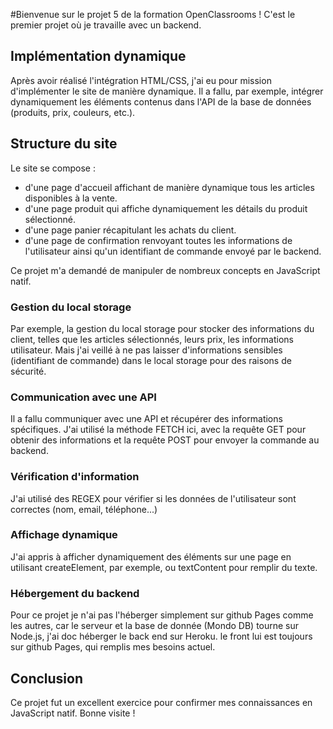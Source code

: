 #Bienvenue sur le projet 5 de la formation OpenClassrooms ! C'est le premier projet où je travaille avec un backend.

## Implémentation dynamique

Après avoir réalisé l'intégration HTML/CSS, j'ai eu pour mission d'implémenter le site de manière dynamique. Il a fallu, par exemple, intégrer dynamiquement les éléments contenus dans l'API de la base de données (produits, prix, couleurs, etc.).

## Structure du site

Le site se compose :

- d'une page d'accueil affichant de manière dynamique tous les articles disponibles à la vente.
- d'une page produit qui affiche dynamiquement les détails du produit sélectionné.
- d'une page panier récapitulant les achats du client.
- d'une page de confirmation renvoyant toutes les informations de l'utilisateur ainsi qu'un identifiant de commande envoyé par le backend.

Ce projet m'a demandé de manipuler de nombreux concepts en JavaScript natif.

### Gestion du local storage

Par exemple, la gestion du local storage pour stocker des informations du client, telles que les articles sélectionnés, leurs prix, les informations utilisateur. Mais j'ai veillé à ne pas laisser d'informations sensibles (identifiant de commande) dans le local storage pour des raisons de sécurité.

### Communication avec une API

Il a fallu communiquer avec une API et récupérer des informations spécifiques. J'ai utilisé la méthode FETCH ici, avec la requête GET pour obtenir des informations et la requête POST pour envoyer la commande au backend.

### Vérification d'information

J'ai utilisé des REGEX pour vérifier si les données de l'utilisateur sont correctes (nom, email, téléphone...)

### Affichage dynamique

J'ai appris à afficher dynamiquement des éléments sur une page en utilisant createElement, par exemple, ou textContent pour remplir du texte.

### Hébergement du backend

Pour ce projet je n'ai pas l'héberger simplement sur github Pages comme les autres, car le serveur et la base de donnée (Mondo DB) tourne sur Node.js, j'ai doc héberger le back end sur Heroku. le front lui est toujours sur github Pages, qui remplis mes besoins actuel.

## Conclusion

Ce projet fut un excellent exercice pour confirmer mes connaissances en JavaScript natif. Bonne visite !
